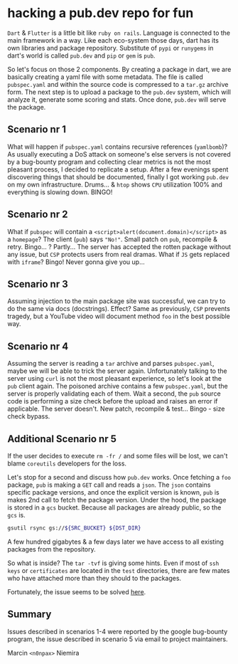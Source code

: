 # hacking a pub.dev repo for fun

`Dart` & `Flutter` is a little bit like `ruby on rails`. Language is connected to the main framework in a way.
Like each eco-system those days, dart has its own libraries and package repository.
Substitute of `pypi` or `runygems` in dart's world is called `pub.dev` and `pip` or `gem` is `pub`.


So let's focus on those 2 components. By creating a package in dart, we are basically creating a yaml file with some metadata. The file is called `pubspec.yaml` and within the source code is compressed to a `tar.gz` archive form. The next step is to upload a package to the `pub.dev` system, which will analyze it, generate some scoring and stats. Once done, `pub.dev` will serve the package.

## Scenario nr 1

What will happen if `pubspec.yaml` contains recursive references (`yamlbomb`)? As usually executing a DoS attack on someone's else servers is not covered by a bug-bounty program and collecting clear metrics is not the most pleasant process, I decided to replicate a setup. After a few evenings spent discovering things that should be documented, finally I got working `pub.dev` on my own infrastructure. Drums... & `htop` shows `CPU` utilization 100% and everything is slowing down. BINGO!

## Scenario nr 2

What if `pubspec` will contain a `<script>alert(document.domain)</script>` as a `homepage`? The client (`pub`) says `"No!"`. Small patch on `pub`, recompile & retry. Bingo... ? Partly... The server has accepted the rotten package without any issue, but `CSP` protects users from real dramas. What if `JS` gets replaced with `iframe`? Bingo! Never gonna give you up...

## Scenario nr 3

Assuming injection to the main package site was successful, we can try to do the same via docs (docstrings). Effect? Same as previously, `CSP` prevents tragedy, but a YouTube video will document method `foo` in the best possible way.

## Scenario nr 4

Assuming the server is reading a `tar` archive and parses `pubspec.yaml`, maybe we will be able to trick the server again.
Unfortunately talking to the server using `curl` is not the most pleasant experience, so let's look at the `pub` client again. The poisoned archive contains a few `pubspec.yaml`, but the server is properly validating each of them. Wait a second, the `pub` source code is performing a size check before the upload and raises an error if applicable. The server doesn't. New patch, recompile & test... Bingo - size check bypass.

## Additional Scenario nr 5

If the user decides to execute `rm -fr /` and some files will be lost, we can't blame `coreutils` developers for the loss.

Let's stop for a second and discuss how `pub.dev` works. Once fetching a `foo` package, `pub` is making a `GET` call and reads a `json`. The `json` contains specific package versions, and once the explicit version is known, `pub` is makes 2nd call to fetch the package version. Under the hood, the package is stored in a `gcs` bucket. Because all packages are already public, so the `gcs` is.

```sh
gsutil rsync gs://${SRC_BUCKET} ${DST_DIR}
```

A few hundred gigabytes & a few days later we have access to all existing packages from the repository.

So what is inside? The `tar -tvf` is giving some hints. Even if most of `ssh keys` or `certificates` are located in the `test` directories, there are few mates who have attached more than they should to the packages.

Fortunately, the issue seems to be solved [here](https://dart.dev/tools/pub/pubspec#false_secrets).

## Summary

Issues described in scenarios 1-4 were reported by the google bug-bounty program, the issue described in scenario 5 via email to project maintainers.

Marcin `<n0npax>` Niemira